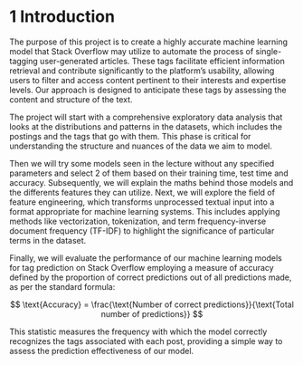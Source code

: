 # 1 Introduction

<p>The purpose of this project is to create a highly accurate machine learning model that Stack Overflow may utilize to automate the process of single-tagging user-generated articles. These tags facilitate efficient information retrieval and contribute significantly to the platform’s usability, allowing users to filter and access content pertinent to their interests and expertise levels. Our approach is designed to anticipate these tags by assessing the content and structure of the text.</p>

<p>The project will start with a comprehensive exploratory data analysis that looks at the distributions and patterns in the datasets, which includes the postings and the tags that go with them. This phase is critical for understanding the structure and nuances of the data we aim to model.</p>

<p>Then we will try some models seen in the lecture without any specified parameters and select 2 of them based on their training time, test time and accuracy. Subsequently, we will explain the maths behind those models and the differents features they can utilize. Next, we will explore the field of feature engineering, which transforms unprocessed textual input into a format appropriate for machine learning systems. This includes applying methods like vectorization, tokenization, and term frequency-inverse document frequency (TF-IDF) to highlight the significance of particular terms in the dataset.</p>

<p>Finally, we will evaluate the performance of our machine learning models for tag prediction on Stack Overflow employing a measure of accuracy defined by the proportion of correct predictions out of all predictions made, as per the standard formula: </p>

$$
\text{Accuracy} = \frac{\text{Number of correct predictions}}{\text{Total number of predictions}}
$$

<p>This statistic measures the frequency with which the model correctly recognizes the tags
associated with each post, providing a simple way to assess the prediction effectiveness of our
model.</p>
